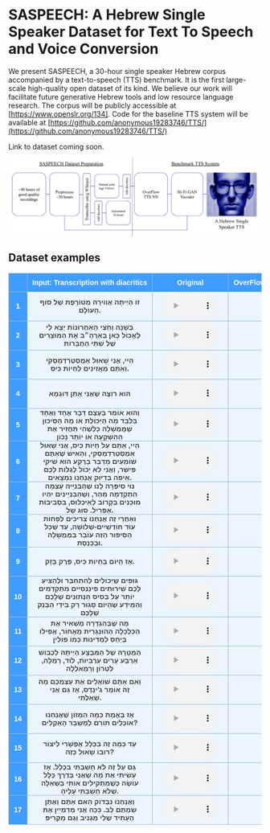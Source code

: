 <style type="text/css">
  .tg {
    border-collapse: collapse;
    border-color: #9ABAD9;
    border-spacing: 0;
  }

  .tg td {
    background-color: #EBF5FF;
    border-color: #9ABAD9;
    border-style: solid;
    border-width: 1px;
    color: #444;
    font-family: Arial, sans-serif;
    font-size: 14px;
    overflow: hidden;
    padding: 0px 20px;
    word-break: normal;
    font-weight: bold;
    vertical-align: middle;
    horizontal-align: center;
    /*white-space: nowrap;*/
    white-space: normal;
    text-align: center
  }

  .tg th {
    background-color: #409cff;
    border-color: #9ABAD9;
    border-style: solid;
    border-width: 1px;
    color: #fff;
    font-family: Arial, sans-serif;
    font-size: 14px;
    font-weight: normal;
    overflow: hidden;
    padding: 0px 20px;
    word-break: normal;
    font-weight: bold;
    vertical-align: middle;
    horizontal-align: center;
    white-space: nowrap;
    padding: 10px;
    margin: auto;
    text-align: center;
  }

  .tg .tg-0pky {
    border-color: inherit;
    text-align: center;
    vertical-align: top,
  }

  .tg .tg-fymr {
    border-color: inherit;
    font-weight: bold;
    text-align: center;
    vertical-align: top
  }
  .slider {
  -webkit-appearance: none;
  width: 75%;
  height: 15px;
  border-radius: 5px;
  background: #d3d3d3;
  outline: none;
  opacity: 0.7;
  -webkit-transition: .2s;
  transition: opacity .2s;
}

.slider::-webkit-slider-thumb {
  -webkit-appearance: none;
  appearance: none;
  width: 25px;
  height: 25px;
  border-radius: 50%;
  background: #409cff;
  cursor: pointer;
}

.slider::-moz-range-thumb {
  width: 25px;
  height: 25px;
  border-radius: 50%;
  background: #409cff;
  cursor: pointer;
}

audio {
    width: 110px;
}
</style>

# SASPEECH: A Hebrew Single Speaker Dataset for Text To Speech and Voice Conversion

We present SASPEECH, a 30-hour single speaker Hebrew corpus accompanied by a text-to-speech (TTS) benchmark. It is the first large-scale high-quality open dataset of its kind. We believe our work will facilitate future generative Hebrew tools and low resource language research. The corpus will be publicly accessible at [https://www.openslr.org/134]. Code for the baseline TTS system will be available at [https://github.com/anonymous19283746/TTS/](https://github.com/anonymous19283746/TTS/)

Link to dataset coming soon.

![Model Architecture Diagram](img/RoboShaulDiagram_for_website.svg)

## Dataset examples

<table class="dataframe tg">
  <thead>
    <tr style="text-align: center;">
      <th></th>
      <th>Input: Transcription with diacritics</th>
      <th>Original</th>
      <th>OverFlow (7350 steps) + HiFi-GAN</th>
      <th>OverFlow (more training) + HiFi-GAN</th>
    </tr>
  </thead>
  <tbody>
    <tr>
      <th>1</th>
      <td>זוֹ הָיְיתָה אֲוִוירָה מְטוֹרֶפֶת שֶׁל סוֹף הָעוֹלָם.</td>
      <td><audio id="audio-small" controls>
    <source src="wavs/gt/Mom3_0007.wav" type="audio/wav">
</audio></td>
      <td><audio id="audio-small" controls>
    <source src="wavs/tts_paper/078.wav" type="audio/wav">
</audio></td>
      <td><audio id="audio-small" controls>
    <source src="wavs/tts_model2/model_2_Mom3_0007.wav" type="audio/wav">
</audio></td>
    </tr>
    <tr>
      <th>2</th>
      <td>בְּשָׁנָה וָחֵצִי הָאַחֲרוֹנוֹת יָצָא לִי לֶאֱכוֹל כָּאן בְּאַרְהָ״ב אֶת הַמּוּצָרִים שֶׁל שְׁתֵּי הַחֲבָרוֹת</td>
      <td><audio id="audio-small" controls>
    <source src="wavs/gt/Meat_0089.wav" type="audio/wav">
</audio></td>
      <td><audio id="audio-small" controls>
    <source src="wavs/tts_paper/073.wav" type="audio/wav">
</audio></td>
      <td><audio id="audio-small" controls>
    <source src="wavs/tts_model2/model_2_Meat_0089.wav" type="audio/wav">
</audio></td>
    </tr>
    <tr>
      <th>3</th>
      <td>הַיי, אֲנִי שָׁאוּל אַמֶסְטֶרְדְמְסְקִי וְאַתֶּם מַאֲזִינִים לִחְיוֹת כִּיס.</td>
      <td><audio id="audio-small" controls>
    <source src="wavs/gt/Aharon Fogel_0002.wav" type="audio/wav">
</audio></td>
      <td><audio id="audio-small" controls>
    <source src="wavs/tts_paper/003.wav" type="audio/wav">
</audio></td>
      <td><audio id="audio-small" controls>
    <source src="wavs/tts_model2/model_2_Aharon Fogel_0002.wav" type="audio/wav">
</audio></td>
    </tr>
    <tr>
      <th>4</th>
      <td>הוּא רוֹצֶה שֶׁאֲנִי אֶתֵּן דּוּגְמָא</td>
      <td><audio id="audio-small" controls>
    <source src="wavs/gt/Corona4_0007.wav" type="audio/wav">
</audio></td>
      <td><audio id="audio-small" controls>
    <source src="wavs/tts_paper/021.wav" type="audio/wav">
</audio></td>
      <td><audio id="audio-small" controls>
    <source src="wavs/tts_model2/model_2_Corona4_0007.wav" type="audio/wav">
</audio></td>
    </tr>
    <tr>
      <th>5</th>
      <td>וְהוּא אוֹמֵר בְּעֶצֶם דָּבָר אֶחָד וְאֶחָד בִּלְבַד מָה הַיְּכוֹלֶת אוֹ מָה הַסִּיכּוּן שֶׁמֶּמְשָׁלָה כָּלְשֶׁהִי תַּחֲזִיר אֶת הַהַשְׁקָעָה אוֹ יוֹתֵר נָכוֹן</td>
      <td><audio id="audio-small" controls>
    <source src="wavs/gt/Credit Rating_0006.wav" type="audio/wav">
</audio></td>
      <td><audio id="audio-small" controls>
    <source src="wavs/tts_paper/024.wav" type="audio/wav">
</audio></td>
      <td><audio id="audio-small" controls>
    <source src="wavs/tts_model2/model_2_Credit Rating_0006.wav" type="audio/wav">
</audio></td>
    </tr>
    <tr>
      <th>6</th>
      <td>הַיי, אַתֶּם עַל חַיוֹת כִּיס, אֲנִי שָׁאוּל אַמֶסְטֶרְדְמְסְקִי, וְהָאִישׁ שֶׁאַתֶּם שׁוֹמְעִים מְדַבֵּר בָּרֶקַע הוּא שִׁיקִי פִּישֵּׁר, וַאֲנִי לֹא יָכוֹל לְגַלּוֹת לָכֶם אֵיפֹה בְּדִיּוּק אֲנַחְנוּ נִמְצָאִים.</td>
      <td><audio id="audio-small" controls>
    <source src="wavs/gt/Electricity_0001.wav" type="audio/wav">
</audio></td>
      <td><audio id="audio-small" controls>
    <source src="wavs/tts_paper/026.wav" type="audio/wav">
</audio></td>
      <td><audio id="audio-small" controls>
    <source src="wavs/tts_model2/model_2_Electricity_0001.wav" type="audio/wav">
</audio></td>
    </tr>
    <tr>
      <th>7</th>
      <td>נוּי סִיפְּרָה לָנוּ שֶׁהַבְּנִיָּיה עַצְמָהּ הִתְקַדְמָה מַהֵר, וְשֶׁהַבִּנְיָינִים יִהְיוּ מוּכָנִים בְּקָרוֹב לְאִיכְלוּס, בִּסְבִיבוֹת אַפְּרִיל. סוּג שֶׁל.</td>
      <td><audio id="audio-small" controls>
    <source src="wavs/gt/Gedera_0019.wav" type="audio/wav">
</audio></td>
      <td><audio id="audio-small" controls>
    <source src="wavs/tts_paper/030.wav" type="audio/wav">
</audio></td>
      <td><audio id="audio-small" controls>
    <source src="wavs/tts_model2/model_2_Gedera_0019.wav" type="audio/wav">
</audio></td>
    </tr>
    <tr>
      <th>8</th>
      <td>וְאַחֲרֵי זֶה אֲנַחְנוּ צְרִיכִים לְפָחוֹת עוֹד חוֹדְשַׁיִים-שְׁלוֹשָׁה, עַד שֶׁכָּל הַסִּיפּוּר הַזֶּה עוֹבֵר בַּמֶּמְשָׁלָה וּבַכְּנֶסֶת.</td>
      <td><audio id="audio-small" controls>
    <source src="wavs/gt/Hashlama112_0024.wav" type="audio/wav">
</audio></td>
      <td><audio id="audio-small" controls>
    <source src="wavs/tts_paper/042.wav" type="audio/wav">
</audio></td>
      <td><audio id="audio-small" controls>
    <source src="wavs/tts_model2/model_2_Hashlama112_0024.wav" type="audio/wav">
</audio></td>
    </tr>
    <tr>
      <th>9</th>
      <td>אָז הַיּוֹם בְּחַיוֹת כִּיס, פֶּרֶק בָּזָק.</td>
      <td><audio id="audio-small" controls>
    <source src="wavs/gt/Hashlama117_0009.wav" type="audio/wav">
</audio></td>
      <td><audio id="audio-small" controls>
    <source src="wavs/tts_paper/044.wav" type="audio/wav">
</audio></td>
      <td><audio id="audio-small" controls>
    <source src="wavs/tts_model2/model_2_Hashlama117_0009.wav" type="audio/wav">
</audio></td>
    </tr>
    <tr>
      <th>10</th>
      <td>גּוּפִים שֶׁיְּכוֹלִים לְהִתְחַבֵּר וּלְהַצִּיעַ לָכֶם שֵׁירוּתִים פִינַנְסִיִּים מִתְקַדְּמִים יוֹתֵר עַל בְּסִיס הַנְּתוּנִים שֶׁלָּכֶם וְהַמֵּידָע שֶׁהַיּוֹם סָגוּר רַק בִּידֵי הַבַּנְק שֶׁלָּכֶם</td>
      <td><audio id="audio-small" controls>
    <source src="wavs/gt/Hedva_0035.wav" type="audio/wav">
</audio></td>
      <td><audio id="audio-small" controls>
    <source src="wavs/tts_paper/057.wav" type="audio/wav">
</audio></td>
      <td><audio id="audio-small" controls>
    <source src="wavs/tts_model2/model_2_Hedva_0035.wav" type="audio/wav">
</audio></td>
    </tr>
    <tr>
      <th>11</th>
      <td>מָה שֶׁבְּהַגְדָּרָה מַשְׁאִיר אֶת הַכַּלְכָּלָה הַהוּנְגָּרִית מֵאָחוֹר, אֲפִילּוּ בְּיַחַס לִמְדִינוֹת כְּמוֹ פּוֹלִין</td>
      <td><audio id="audio-small" controls>
    <source src="wavs/gt/Hungary1_0068.wav" type="audio/wav">
</audio></td>
      <td><audio id="audio-small" controls>
    <source src="wavs/tts_paper/060.wav" type="audio/wav">
</audio></td>
      <td><audio id="audio-small" controls>
    <source src="wavs/tts_model2/model_2_Hungary1_0068.wav" type="audio/wav">
</audio></td>
    </tr>
    <tr>
      <th>12</th>
      <td>הַמַּטָּרָה שֶׁל הַמִּבְצָע הָיְיתָה לִכְבּוֹשׁ אַרְבַּע עָרִים עַרְבִיּוֹת, לוֹד, רַמְלָה, לִטְרוֹן וְרָמַאלְלָה</td>
      <td><audio id="audio-small" controls>
    <source src="wavs/gt/Lod_0053.wav" type="audio/wav">
</audio></td>
      <td><audio id="audio-small" controls>
    <source src="wavs/tts_paper/069.wav" type="audio/wav">
</audio></td>
      <td><audio id="audio-small" controls>
    <source src="wavs/tts_model2/model_2_Lod_0053.wav" type="audio/wav">
</audio></td>
    </tr>
    <tr>
      <th>13</th>
      <td>וְאִם אַתֶּם שׁוֹאֲלִים אֶת עַצְמְכֶם מָה זֶה אוֹמֵר גִ&#x27;ינְדֶס, אָז גַּם אֲנִי שָׁאַלְתִּי.</td>
      <td><audio id="audio-small" controls>
    <source src="wavs/gt/Lod_0065.wav" type="audio/wav">
</audio></td>
      <td><audio id="audio-small" controls>
    <source src="wavs/tts_paper/070.wav" type="audio/wav">
</audio></td>
      <td><audio id="audio-small" controls>
    <source src="wavs/tts_model2/model_2_Lod_0065.wav" type="audio/wav">
</audio></td>
    </tr>
    <tr>
      <th>14</th>
      <td>אָז בֶּאֱמֶת כַּמָּה הַמָּזוֹן שֶׁאֲנַחְנוּ אוֹכְלִים תּוֹרֵם לְמַשְׁבֵּר הָאַקְלִים?</td>
      <td><audio id="audio-small" controls>
    <source src="wavs/gt/Meat_0039.wav" type="audio/wav">
</audio></td>
      <td><audio id="audio-small" controls>
    <source src="wavs/tts_paper/072.wav" type="audio/wav">
</audio></td>
      <td><audio id="audio-small" controls>
    <source src="wavs/tts_model2/model_2_Meat_0039.wav" type="audio/wav">
</audio></td>
    </tr>
    <tr>
      <th>15</th>
      <td>עַד כַּמָּה זֶה בִּכְלָל אֶפְשָׁרִי לִיצוֹר רוּבּוֹ שָׁאוּל כָּזֶה?</td>
      <td><audio id="audio-small" controls>
    <source src="wavs/gt/Robo Shaul 1_0017.wav" type="audio/wav">
</audio></td>
      <td><audio id="audio-small" controls>
    <source src="wavs/tts_paper/088.wav" type="audio/wav">
</audio></td>
      <td><audio id="audio-small" controls>
    <source src="wavs/tts_model2/model_2_Robo Shaul 1_0017.wav" type="audio/wav">
</audio></td>
    </tr>
    <tr>
      <th>16</th>
      <td>גַּם עַל זֶה לֹא חָשַׁבְתִּי בִּכְלָל. אָז עָשִׂיתִי אֶת מָה שֶׁאֲנִי בְּדֶרֶךְ כְּלָל עוֹשֶׂה כְּשֶׁמַּתְקִילִים אוֹתִי בַּשְּׁאֵלָה שֶׁלֹּא חָשַׁבְתִּי עָלֶיהָ.</td>
      <td><audio id="audio-small" controls>
    <source src="wavs/gt/Robo Shaul 1_0065.wav" type="audio/wav">
</audio></td>
      <td><audio id="audio-small" controls>
    <source src="wavs/tts_paper/090.wav" type="audio/wav">
</audio></td>
      <td><audio id="audio-small" controls>
    <source src="wavs/tts_model2/model_2_Robo Shaul 1_0065.wav" type="audio/wav">
</audio></td>
    </tr>
    <tr>
      <th>17</th>
      <td>וַאֲנַחְנוּ נִבְדּוֹק הַאִם אַתֶּם וְאֶתֶּן שַׂמְתֶּם לֵב. כָּכָה אֲנִי מְדַמְיֵין אֶת הֶעָתִיד שֶׁלִּי מַגְנִיב וְגַם מַקְרִיפּ</td>
      <td><audio id="audio-small" controls>
    <source src="wavs/gt/Robo Shaul 2_0040.wav" type="audio/wav">
</audio></td>
      <td><audio id="audio-small" controls>
    <source src="wavs/tts_paper/092.wav" type="audio/wav">
</audio></td>
      <td><audio id="audio-small" controls>
    <source src="wavs/tts_model2/model_2_Robo Shaul 2_0040.wav" type="audio/wav">
</audio></td>
    </tr>
  </tbody>
</table>